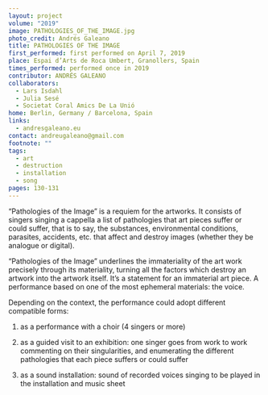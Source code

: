 ```yaml
---
layout: project
volume: "2019"
image: PATHOLOGIES_OF_THE_IMAGE.jpg
photo_credit: Andrés Galeano
title: PATHOLOGIES OF THE IMAGE
first_performed: first performed on April 7, 2019
place: Espai d’Arts de Roca Umbert, Granollers, Spain
times_performed: performed once in 2019
contributor: ANDRÉS GALEANO
collaborators:
  - Lars Isdahl
  - Julia Sesé
  - Societat Coral Amics De La Unió
home: Berlin, Germany / Barcelona, Spain
links:
  - andresgaleano.eu
contact: andreugaleano@gmail.com
footnote: ""
tags:
  - art
  - destruction
  - installation
  - song
pages: 130-131
---
```


“Pathologies of the Image” is a requiem for the artworks. It consists of singers singing a cappella a list of pathologies that art pieces suffer or could suffer, that is to say, the substances, environmental conditions, parasites, accidents, etc. that affect and destroy images (whether they be analogue or digital).

“Pathologies of the Image” underlines the immateriality of the art work precisely through its materiality, turning all the factors which destroy an artwork into the artwork itself. It’s a statement for an immaterial art piece. A performance based on one of the most ephemeral materials: the voice.

Depending on the context, the performance could adopt different compatible forms:

1. as a performance with a choir (4 singers or more)

2. as a guided visit to an exhibition: one singer goes from work to work commenting on their singularities, and enumerating the different pathologies that each piece suffers or could suffer

3. as a sound installation: sound of recorded voices singing to be played in the installation and music sheet
